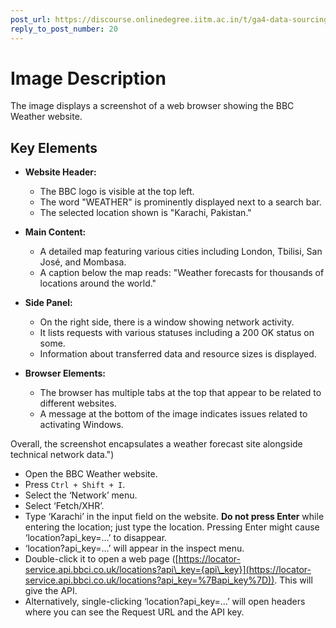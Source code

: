 ```yaml
---
post_url: https://discourse.onlinedegree.iitm.ac.in/t/ga4-data-sourcing-discussion-thread-tds-jan-2025/165959/237
reply_to_post_number: 20
---
```

# Image Description

The image displays a screenshot of a web browser showing the BBC Weather website. 

## Key Elements

- **Website Header:**
  - The BBC logo is visible at the top left.
  - The word "WEATHER" is prominently displayed next to a search bar.
  - The selected location shown is "Karachi, Pakistan."

- **Main Content:**
  - A detailed map featuring various cities including London, Tbilisi, San José, and Mombasa.
  - A caption below the map reads: "Weather forecasts for thousands of locations around the world."

- **Side Panel:**
  - On the right side, there is a window showing network activity.
  - It lists requests with various statuses including a 200 OK status on some.
  - Information about transferred data and resource sizes is displayed.

- **Browser Elements:**
  - The browser has multiple tabs at the top that appear to be related to different websites.
  - A message at the bottom of the image indicates issues related to activating Windows.

Overall, the screenshot encapsulates a weather forecast site alongside technical network data.")

* Open the BBC Weather website.
* Press `Ctrl + Shift + I`.
* Select the ‘Network’ menu.
* Select ‘Fetch/XHR’.
* Type ‘Karachi’ in the input field on the website. **Do not press Enter** while entering the location; just type the location. Pressing Enter might cause ‘location?api\_key=…’ to disappear.
* ‘location?api\_key=…’ will appear in the inspect menu.
* Double-click it to open a web page ([https://locator-service.api.bbci.co.uk/locations?api\_key={api\_key}](https://locator-service.api.bbci.co.uk/locations?api_key=%7Bapi_key%7D)). This will give the API.
* Alternatively, single-clicking ‘location?api\_key=…’ will open headers where you can see the Request URL and the API key.